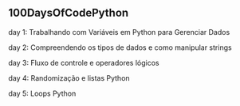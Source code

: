 ## 100DaysOfCodePython

day 1:  Trabalhando com Variáveis em Python para Gerenciar Dados

day 2: Compreendendo os tipos de dados e como manipular strings

day 3: Fluxo de controle e operadores lógicos

day 4: Randomização e listas Python

day 5: Loops Python
